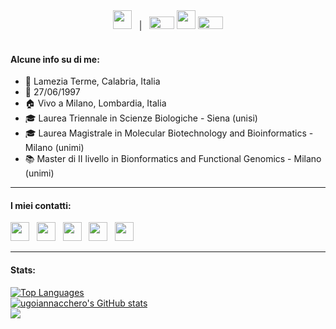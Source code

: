 <div align="center">
&nbsp;
<a title="English" href="./README.md"><kbd><img width="30px" src="https://flagicons.lipis.dev/flags/4x3/gb.svg"></kbd></a>
 &nbsp; 
|
&nbsp;
<img src="https://github.com/ugoiannacchero/ugoiannacchero/blob/main/arrow-5329_256.gif" width="40" height="20"> <a title="Italiano" href="./README.it.md"><kbd><img width="30px" src="https://flagicons.lipis.dev/flags/4x3/it.svg"></kbd></a> <img src="https://github.com/ugoiannacchero/ugoiannacchero/blob/main/left-arrow-5330_256.gif" width="40" height="20">
&nbsp;
</div>
<br>

#### Alcune info su di me:

* 📍 Lamezia Terme, Calabria, Italia
* 🎂 27/06/1997
* 🏠 Vivo a Milano, Lombardia, Italia
* 🎓 Laurea Triennale in Scienze Biologiche - Siena (unisi)
* 🎓 Laurea Magistrale in Molecular Biotechnology and Bioinformatics - Milano (unimi)
* 📚 Master di II livello in Bionformatics and Functional Genomics - Milano (unimi)

____________________________________________________________________________________________________________________________________________________________________________________

#### I miei contatti:

<p align="left">
<a title="GitHub" href="https://github.com/ugoiannacchero"><img width="30" src="https://raw.githubusercontent.com/danielcranney/readme-generator/main/public/icons/socials/github.svg"></a>
&nbsp;
<a title="Gmail" href="mailto:ugoiann@gmail.com"><img width="30" src="https://img.icons8.com/color/96/000000/gmail.svg"></a>
&nbsp;
<a title="LinkedIn" href="https://www.linkedin.com/in/ugo-maria-iannacchero-92314b211"><img width="30" src="https://img.icons8.com/color/96/000000/linkedin.svg"></a>
&nbsp;
<a title="Twitter" href="https://twitter.com/redoctorok97"><img width="30" src="https://raw.githubusercontent.com/danielcranney/readme-generator/main/public/icons/socials/twitter.svg"></a>
&nbsp;
<a title="Instagram" href="https://www.instagram.com/redoctorok97/"><img width="30" src="https://raw.githubusercontent.com/danielcranney/readme-generator/main/public/icons/socials/instagram.svg"></a>
</p>

____________________________________________________________________________________________________________________________________________________________________________________

#### Stats:

<a href="https://github.com/ugoiannacchero" align="left"><img src="https://github-readme-stats.vercel.app/api/top-langs/?username=ugoiannacchero&langs_count=10&title_color=a855f7&text_color=ffffff&icon_color=a855f7&bg_color=181824&hide_border=true&locale=en&custom_title=Top%20%Languages" alt="Top Languages" /></a>
<br>
<a href="http://www.github.com/ugoiannacchero"><img src="https://github-readme-stats.vercel.app/api?username=ugoiannacchero&show_icons=true&hide=&count_private=true&title_color=a855f7&text_color=ffffff&icon_color=a855f7&bg_color=181824&hide_border=true&show_icons=true" alt="ugoiannacchero's GitHub stats" /></a>
<br>
<a href="http://www.github.com/ugoiannacchero"><img src="https://github-readme-streak-stats.herokuapp.com/?user=ugoiannacchero&stroke=ffffff&background=181824&ring=a855f7&fire=a855f7&currStreakNum=ffffff&currStreakLabel=a855f7&sideNums=ffffff&sideLabels=ffffff&dates=ffffff&hide_border=true" /></a>
